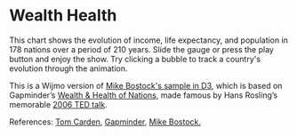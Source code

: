 Wealth Health
=============

This chart shows the evolution of income, life expectancy, and population in 178 nations over a period of 210 years. Slide the gauge or press the play button and enjoy the show. Try clicking a bubble to track a country's evolution through the animation.

This is a Wijmo version of [Mike Bostock's sample in D3](https://bost.ocks.org/mike/nations/), which is based on Gapminder’s [Wealth & Health of Nations](http://gapminder.org/world/), made famous by Hans Rosling’s memorable [2006 TED talk](http://www.ted.com/talks/hans_rosling_shows_the_best_stats_you_ve_ever_seen.html).

References: [Tom Carden](https://github.com/RandomEtc/mind-gapper-js), [Gapminder](http://gapminder.org/), [Mike Bostock.](https://bost.ocks.org/mike/nations/)
